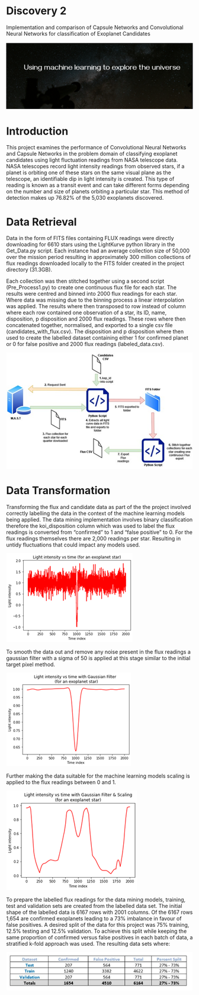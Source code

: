 # Discovery 2

Implementation and comparison of Capsule Networks and Convolutional Neural Networks for classification of Exoplanet Candidates<br>
<br>
![Cover picture](https://github.com/Jon-Flan/Discovery2/blob/main/pictures/githubcover.PNG)

# Introduction 
This project examines the performance of Convolutional Neural Networks and Capsule Networks in the problem domain of classifying exoplanet candidates using light fluctuation readings from NASA telescope data. NASA telescopes record light intensity readings from observed stars, if a planet is orbiting one of these stars on the same visual plane as the telescope, an identifiable dip in light intensity is created. This type of reading is known as a transit event and can take different forms depending on the number and size of planets orbiting a particular star. This method of detection makes up 76.82% of the 5,030 exoplanets discovered.

# Data Retrieval

Data in the form of FITS files containing FLUX readings were directly downloading for 6610 stars using the LightKurve python library in the Get_Data.py script. Each instance had an average collection size of 50,000 over the mission period resulting in approximately 300 million collections of flux readings downloaded locally to the FITS folder created in the project directory (31.3GB). <br>

Each collection was then stitched together using a second script (Pre_Process1.py) to create one continuous flux file for each star. The results were centred and binned into 2000 flux readings for each star. Where data was missing due to the binning process a linear interpolation was applied. The results where then transposed to row instead of column where each row contained one observation of a star, its ID, name, disposition, p disposition and 2000 flux readings. These rows where then concatenated together, normalised, and exported to a single csv file (candidates_with_flux.csv). The disposition and p disposition where then used to create the labelled dataset containing either 1 for confirmed planet or 0 for false positive and 2000 flux readings (labeled_data.csv).  

![Data download](https://github.com/Jon-Flan/Discovery2/blob/main/pictures/doc_pics/flux_down.jpg)

# Data Transformation

Transforming the flux and candidate data as part of the the project involved correctly labelling the data in the context of the machine learning models being applied. The data mining implementation involves binary classification therefore the koi_disposition column which was used to label the flux readings is converted from “confirmed” to 1 and “false positive” to 0.
For the flux readings themselves there are 2,000 readings per star. Resulting in untidy fluctuations that could impact any models used.

![flux](https://github.com/Jon-Flan/Discovery2/blob/main/pictures/doc_pics/basic_flux.png)

To smooth the data out and remove any noise present in the flux readings a gaussian filter with a sigma of 50 is applied at this stage similar to the initial target pixel method.

![gaussian flux](https://github.com/Jon-Flan/Discovery2/blob/main/pictures/doc_pics/gaussian_gfilter_flux.png)

Further making the data suitable for the machine learning models scaling is applied to the flux readings between 0 and 1. 

![scaled flux](https://github.com/Jon-Flan/Discovery2/blob/main/pictures/doc_pics/scaled_flux.png) 

To prepare the labelled flux readings for the data mining models, training, test and validation sets are created from the labelled data set. The initial shape of the labelled data is 6167 rows with 2001 columns. Of the 6167 rows 1,654 are confirmed exoplanets leading to a 73% imbalance in favour of false positives. A desired split of the data for this project was 75% training, 12.5% testing and 12.5% validation. To achieve this split while keeping the same proportion of confirmed versus false positives in each batch of data, a stratified k-fold approach was used. The resulting data sets where:

![train test data](https://github.com/Jon-Flan/Discovery2/blob/main/pictures/doc_pics/train_test_datasets.JPG) 
